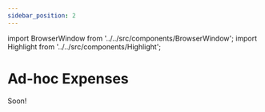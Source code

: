 ```yaml
---
sidebar_position: 2
---
```


import BrowserWindow from '../../src/components/BrowserWindow';
import Highlight from '../../src/components/Highlight';

# Ad-hoc Expenses

Soon!
